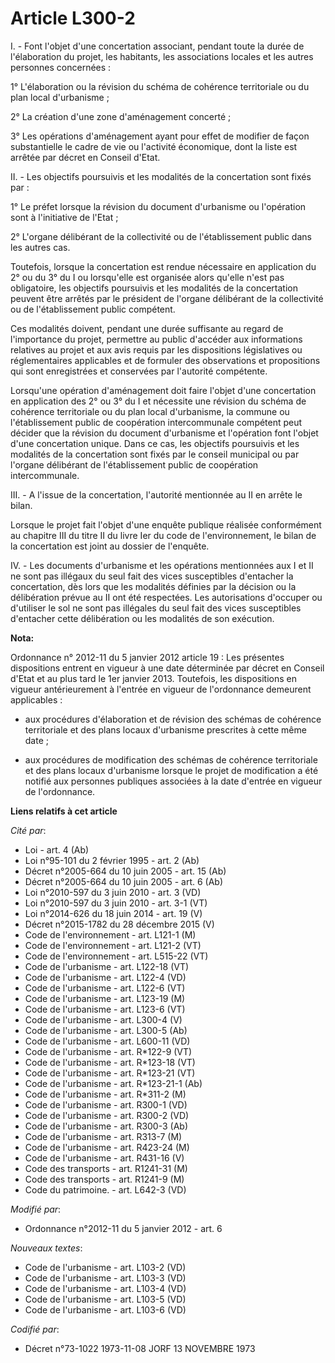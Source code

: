 # Article L300-2

I. - Font l'objet d'une concertation associant, pendant toute la durée de l'élaboration du projet, les habitants, les
associations locales et les autres personnes concernées :

1° L'élaboration ou la révision du schéma de cohérence territoriale ou du plan local d'urbanisme ;

2° La création d'une zone d'aménagement concerté ;

3° Les opérations d'aménagement ayant pour effet de modifier de façon substantielle le cadre de vie ou l'activité économique,
dont la liste est arrêtée par décret en Conseil d'Etat.

II. - Les objectifs poursuivis et les modalités de la concertation sont fixés par :

1° Le préfet lorsque la révision du document d'urbanisme ou l'opération sont à l'initiative de l'Etat ;

2° L'organe délibérant de la collectivité ou de l'établissement public dans les autres cas.

Toutefois, lorsque la concertation est rendue nécessaire en application du 2° ou du 3° du I ou lorsqu'elle est organisée
alors qu'elle n'est pas obligatoire, les objectifs poursuivis et les modalités de la concertation peuvent être arrêtés par le
président de l'organe délibérant de la collectivité ou de l'établissement public compétent.

Ces modalités doivent, pendant une durée suffisante au regard de l'importance du projet, permettre au public d'accéder aux
informations relatives au projet et aux avis requis par les dispositions législatives ou réglementaires applicables et de
formuler des observations et propositions qui sont enregistrées et conservées par l'autorité compétente.

Lorsqu'une opération d'aménagement doit faire l'objet d'une concertation en application des 2° ou 3° du I et nécessite une
révision du schéma de cohérence territoriale ou du plan local d'urbanisme, la commune ou l'établissement public de
coopération intercommunale compétent peut décider que la révision du document d'urbanisme et l'opération font l'objet d'une
concertation unique. Dans ce cas, les objectifs poursuivis et les modalités de la concertation sont fixés par le conseil
municipal ou par l'organe délibérant de l'établissement public de coopération intercommunale.

III. - A l'issue de la concertation, l'autorité mentionnée au II en arrête le bilan.

Lorsque le projet fait l'objet d'une enquête publique réalisée conformément au chapitre III du titre II du livre Ier du code
de l'environnement, le bilan de la concertation est joint au dossier de l'enquête.

IV. - Les documents d'urbanisme et les opérations mentionnées aux I et II ne sont pas illégaux du seul fait des vices
susceptibles d'entacher la concertation, dès lors que les modalités définies par la décision ou la délibération prévue au II
ont été respectées. Les autorisations d'occuper ou d'utiliser le sol ne sont pas illégales du seul fait des vices
susceptibles d'entacher cette délibération ou les modalités de son exécution.

**Nota:**

Ordonnance n° 2012-11 du 5 janvier 2012 article 19 : Les présentes dispositions entrent en vigueur à une date déterminée par
décret en Conseil d'Etat et au plus tard le 1er janvier 2013. Toutefois, les dispositions en vigueur antérieurement à
l'entrée en vigueur de l'ordonnance demeurent applicables :

- aux procédures d'élaboration et de révision des schémas de cohérence territoriale et des plans locaux d'urbanisme
prescrites à cette même date ;

- aux procédures de modification des schémas de cohérence territoriale et des plans locaux d'urbanisme lorsque le projet de
modification a été notifié aux personnes publiques associées à la date d'entrée en vigueur de l'ordonnance.

**Liens relatifs à cet article**

_Cité par_:

  - Loi - art. 4 (Ab)
  - Loi n°95-101 du 2 février 1995 - art. 2 (Ab)
  - Décret n°2005-664 du 10 juin 2005 - art. 15 (Ab)
  - Décret n°2005-664 du 10 juin 2005 - art. 6 (Ab)
  - Loi n°2010-597 du 3 juin 2010 - art. 3 (VD)
  - Loi n°2010-597 du 3 juin 2010 - art. 3-1 (VT)
  - Loi n°2014-626 du 18 juin 2014 - art. 19 (V)
  - Décret n°2015-1782 du 28 décembre 2015 (V)
  - Code de l'environnement - art. L121-1 (M)
  - Code de l'environnement - art. L121-2 (VT)
  - Code de l'environnement - art. L515-22 (VT)
  - Code de l'urbanisme - art. L122-18 (VT)
  - Code de l'urbanisme - art. L122-4 (VD)
  - Code de l'urbanisme - art. L122-6 (VT)
  - Code de l'urbanisme - art. L123-19 (M)
  - Code de l'urbanisme - art. L123-6 (VT)
  - Code de l'urbanisme - art. L300-4 (V)
  - Code de l'urbanisme - art. L300-5 (Ab)
  - Code de l'urbanisme - art. L600-11 (VD)
  - Code de l'urbanisme - art. R*122-9 (VT)
  - Code de l'urbanisme - art. R*123-18 (VT)
  - Code de l'urbanisme - art. R*123-21 (VT)
  - Code de l'urbanisme - art. R*123-21-1 (Ab)
  - Code de l'urbanisme - art. R*311-2 (M)
  - Code de l'urbanisme - art. R300-1 (VD)
  - Code de l'urbanisme - art. R300-2 (VD)
  - Code de l'urbanisme - art. R300-3 (Ab)
  - Code de l'urbanisme - art. R313-7 (M)
  - Code de l'urbanisme - art. R423-24 (M)
  - Code de l'urbanisme - art. R431-16 (V)
  - Code des transports - art. R1241-31 (M)
  - Code des transports - art. R1241-9 (M)
  - Code du patrimoine. - art. L642-3 (VD)

_Modifié par_:

  - Ordonnance n°2012-11 du 5 janvier 2012 - art. 6

_Nouveaux textes_:

  - Code de l'urbanisme - art. L103-2 (VD)
  - Code de l'urbanisme - art. L103-3 (VD)
  - Code de l'urbanisme - art. L103-4 (VD)
  - Code de l'urbanisme - art. L103-5 (VD)
  - Code de l'urbanisme - art. L103-6 (VD)

_Codifié par_:

  - Décret n°73-1022 1973-11-08 JORF 13 NOVEMBRE 1973
